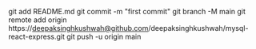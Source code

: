 git add README.md
git commit -m "first commit"
git branch -M main
git remote add origin https://deepaksinghkushwah@github.com/deepaksinghkushwah/mysql-react-express.git
git push -u origin main